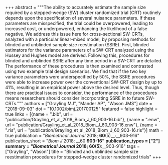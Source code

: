 +++
abstract = """The ability to accurately estimate the sample size required by a stepped-wedge (SW) cluster randomized trial (CRT) routinely depends upon the specification of several nuisance parameters. If these parameters are misspecified, the trial could be overpowered, leading to increased cost, or underpowered, enhancing the likelihood of a false negative. We address this issue here for cross-sectional SW-CRTs, analyzed with a particular linear-mixed model, by proposing methods for blinded and unblinded sample size reestimation (SSRE). First, blinded estimators for the variance parameters of a SW-CRT analyzed using the Hussey and Hughes model are derived. Following this, procedures for blinded and unblinded SSRE after any time period in a SW-CRT are detailed. The performance of these procedures is then examined and contrasted using two example trial design scenarios. We find that if the two key variance parameters were underspecified by 50%, the SSRE procedures were able to increase power over the conventional SW-CRT design by up to 41%, resulting in an empirical power above the desired level. Thus, though there are practical issues to consider, the performance of the procedures means researchers should consider incorporating SSRE in to future SW-CRTs."""
authors = ["Grayling MJ", "Mander AP", "Wason JMS"]
date = "2018-09-03"
doi = "10.1002/bimj.201700125"
featured = false
highlight = true
links = [{name = ".bib", url = "publication/Grayling_et_al_2018_Biom_J_60_903-16.bib"}, {name = ".enw", url = "publication/Grayling_et_al_2018_Biom_J_60_903-16.enw"}, {name = ".ris", url = "publication/Grayling_et_al_2018_Biom_J_60_903-16.ris"}]
math = true
publication = "*Biometrical Journal* 2018; __60__(5)__:__903-916"
publication_short = "*Biom J* 2018; __60:__903-16"
publication_types = ["2"]
summary = "*Biometrical Journal* 2018; __60__(5)__:__903-916"
tags = ["Grayling", "Wason"]
title = "Blinded and unblinded sample size reestimation procedures for stepped-wedge cluster randomized trials"
+++
